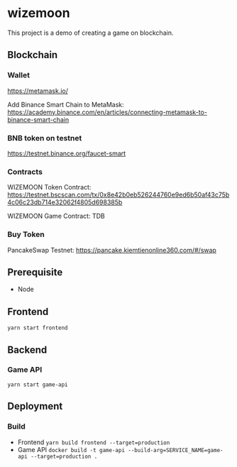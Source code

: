 # wizemoon

This project is a demo of creating a game on blockchain.

## Blockchain

### Wallet

https://metamask.io/

Add Binance Smart Chain to MetaMask: https://academy.binance.com/en/articles/connecting-metamask-to-binance-smart-chain

### BNB token on testnet

https://testnet.binance.org/faucet-smart

### Contracts

WIZEMOON Token Contract: https://testnet.bscscan.com/tx/0x8e42b0eb526244760e9ed6b50af43c75b4c06c23db714e32062f4805d698385b

WIZEMOON Game Contract: TDB

### Buy Token

PancakeSwap Testnet: https://pancake.kiemtienonline360.com/#/swap


## Prerequisite

- Node

## Frontend

`yarn start frontend`

## Backend

### Game API

`yarn start game-api`

## Deployment


### Build

- Frontend `yarn build frontend --target=production`
- Game API `docker build -t game-api --build-arg=SERVICE_NAME=game-api --target=production .`

